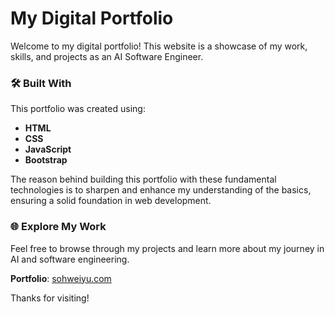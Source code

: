 # My Digital Portfolio

Welcome to my digital portfolio! This website is a showcase of my work, skills, and projects as an AI Software Engineer.

### 🛠️ Built With

This portfolio was created using:

- **HTML**
- **CSS**
- **JavaScript**
- **Bootstrap**

The reason behind building this portfolio with these fundamental technologies is to sharpen and enhance my understanding of the basics, ensuring a solid foundation in web development.

### 🌐 Explore My Work

Feel free to browse through my projects and learn more about my journey in AI and software engineering.

**Portfolio**: [sohweiyu.com](http://sohweiyu.com)

Thanks for visiting!
